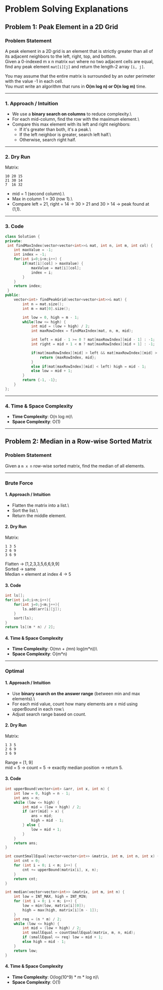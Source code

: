 # Problem Solving Explanations

## Problem 1: Peak Element in a 2D Grid

### Problem Statement

A peak element in a 2D grid is an element that is strictly greater than
all of its adjacent neighbors to the left, right, top, and bottom.\
Given a 0-indexed m x n matrix `mat` where no two adjacent cells are
equal, find any peak element `mat[i][j]` and return the length-2 array
`[i, j]`.

You may assume that the entire matrix is surrounded by an outer
perimeter with the value -1 in each cell.\
You must write an algorithm that runs in **O(m log n) or O(n log m)**
time.

------------------------------------------------------------------------

### 1. Approach / Intuition

-   We use a **binary search on columns** to reduce complexity.\
-   For each mid-column, find the row with the maximum element.\
-   Compare this max element with its left and right neighbors:
    -   If it's greater than both, it's a peak.\
    -   If the left neighbor is greater, search left half.\
    -   Otherwise, search right half.

------------------------------------------------------------------------

### 2. Dry Run

Matrix:

    10 20 15
    21 30 14
    7  16 32

-   mid = 1 (second column).\
-   Max in column 1 = 30 (row 1).\
-   Compare left = 21, right = 14 → 30 \> 21 and 30 \> 14 → peak found
    at (1,1).

------------------------------------------------------------------------

### 3. Code

``` cpp
class Solution {
private: 
 int findMaxIndex(vector<vector<int>>& mat, int n, int m, int col) {
    int maxValue = -1;
    int index = -1;
    for(int i=0;i<n;i++) {
        if(mat[i][col] > maxValue) {
            maxValue = mat[i][col];
            index = i;
        }
    }
    return index;
 }
public:
    vector<int> findPeakGrid(vector<vector<int>>& mat) {
        int n = mat.size();
        int m = mat[0].size();

        int low = 0, high = m - 1;
        while(low <= high) {
            int mid = (low + high) / 2;
            int maxRowIndex = findMaxIndex(mat, n, m, mid);

            int left = mid - 1 >= 0 ? mat[maxRowIndex][mid - 1] : -1;
            int right = mid + 1 < m ? mat[maxRowIndex][mid + 1] : -1;

            if(mat[maxRowIndex][mid] > left && mat[maxRowIndex][mid] > right) {
                return {maxRowIndex, mid};
            }
            else if(mat[maxRowIndex][mid] < left) high = mid - 1;
            else low = mid + 1;
        }
        return {-1, -1};
    }
};
```

------------------------------------------------------------------------

### 4. Time & Space Complexity

-   **Time Complexity**: O(n log m)\
-   **Space Complexity**: O(1)

------------------------------------------------------------------------

## Problem 2: Median in a Row-wise Sorted Matrix

### Problem Statement

Given a `m x n` row-wise sorted matrix, find the median of all elements.

------------------------------------------------------------------------

### Brute Force

#### 1. Approach / Intuition

-   Flatten the matrix into a list.\
-   Sort the list.\
-   Return the middle element.

#### 2. Dry Run

Matrix:

    1 3 5
    2 6 9
    3 6 9

Flatten → \[1,2,3,3,5,6,6,9,9\]\
Sorted → same\
Median = element at index 4 → 5

#### 3. Code

``` cpp
int ls[];
for(int i=0;i<n;i++){
    for(int j=0;j<m;j++){
        ls.add(arr[i][j]);
    }
    sort(ls);
}
return ls[(m * n) / 2];
```

#### 4. Time & Space Complexity

-   **Time Complexity**: O(m*n + (m*n) log(m\*n))\
-   **Space Complexity**: O(m\*n)

------------------------------------------------------------------------

### Optimal

#### 1. Approach / Intuition

-   Use **binary search on the answer range** (between min and max
    elements).\
-   For each mid value, count how many elements are ≤ mid using
    upperBound in each row.\
-   Adjust search range based on count.

#### 2. Dry Run

Matrix:

    1 3 5
    2 6 9
    3 6 9

Range = \[1, 9\]\
mid = 5 → count = 5 → exactly median position → return 5.

#### 3. Code

``` cpp
int upperBound(vector<int> &arr, int x, int n) {
    int low = 0, high = n - 1;
    int ans = n;
    while (low <= high) {
        int mid = (low + high) / 2;
        if (arr[mid] > x) {
            ans = mid;
            high = mid - 1;
        } else {
            low = mid + 1;
        }
    }
    return ans;
}

int countSmallEqual(vector<vector<int>> &matrix, int m, int n, int x) {
    int cnt = 0;
    for (int i = 0; i < m; i++) {
        cnt += upperBound(matrix[i], x, n);
    }
    return cnt;
}

int median(vector<vector<int>> &matrix, int m, int n) {
    int low = INT_MAX, high = INT_MIN;
    for (int i = 0; i < m; i++) {
        low = min(low, matrix[i][0]);
        high = max(high, matrix[i][n - 1]);
    }
    int req = (n * m) / 2;
    while (low <= high) {
        int mid = (low + high) / 2;
        int smallEqual = countSmallEqual(matrix, m, n, mid);
        if (smallEqual <= req) low = mid + 1;
        else high = mid - 1;
    }
    return low;
}
```

#### 4. Time & Space Complexity

-   **Time Complexity**: O(log(10\^9) \* m \* log n)\
-   **Space Complexity**: O(1)
